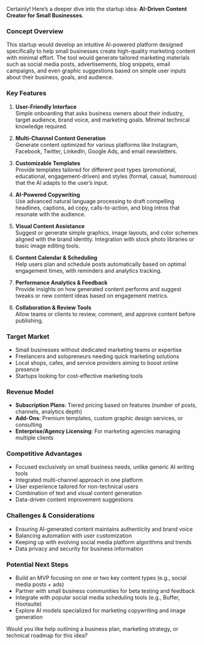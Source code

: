 <div><p class="MuiTypography-root MuiTypography-bodyMedium MuiTypography-paragraph css-14g3j2x">Certainly! Here’s a deeper dive into the startup idea: <strong>AI-Driven Content Creator for Small Businesses</strong>.</p><h3 class="MuiTypography-root MuiTypography-headingSmall css-1akoz7" id="concept-overview">Concept Overview</h3><p class="MuiTypography-root MuiTypography-bodyMedium MuiTypography-paragraph css-14g3j2x">This startup would develop an intuitive AI-powered platform designed specifically to help small businesses create high-quality marketing content with minimal effort. The tool would generate tailored marketing materials such as social media posts, advertisements, blog snippets, email campaigns, and even graphic suggestions based on simple user inputs about their business, goals, and audience.</p><h3 class="MuiTypography-root MuiTypography-headingSmall css-1akoz7" id="key-features">Key Features</h3><ol start="1"><li><p class="MuiTypography-root MuiTypography-bodyMedium MuiTypography-paragraph css-14g3j2x"><strong>User-Friendly Interface</strong><br>Simple onboarding that asks business owners about their industry, target audience, brand voice, and marketing goals. Minimal technical knowledge required.</p></li><li><p class="MuiTypography-root MuiTypography-bodyMedium MuiTypography-paragraph css-14g3j2x"><strong>Multi-Channel Content Generation</strong><br>Generate content optimized for various platforms like Instagram, Facebook, Twitter, LinkedIn, Google Ads, and email newsletters.</p></li><li><p class="MuiTypography-root MuiTypography-bodyMedium MuiTypography-paragraph css-14g3j2x"><strong>Customizable Templates</strong><br>Provide templates tailored for different post types (promotional, educational, engagement-driven) and styles (formal, casual, humorous) that the AI adapts to the user’s input.</p></li><li><p class="MuiTypography-root MuiTypography-bodyMedium MuiTypography-paragraph css-14g3j2x"><strong>AI-Powered Copywriting</strong><br>Use advanced natural language processing to draft compelling headlines, captions, ad copy, calls-to-action, and blog intros that resonate with the audience.</p></li><li><p class="MuiTypography-root MuiTypography-bodyMedium MuiTypography-paragraph css-14g3j2x"><strong>Visual Content Assistance</strong><br>Suggest or generate simple graphics, image layouts, and color schemes aligned with the brand identity. Integration with stock photo libraries or basic image editing tools.</p></li><li><p class="MuiTypography-root MuiTypography-bodyMedium MuiTypography-paragraph css-14g3j2x"><strong>Content Calendar &amp; Scheduling</strong><br>Help users plan and schedule posts automatically based on optimal engagement times, with reminders and analytics tracking.</p></li><li><p class="MuiTypography-root MuiTypography-bodyMedium MuiTypography-paragraph css-14g3j2x"><strong>Performance Analytics &amp; Feedback</strong><br>Provide insights on how generated content performs and suggest tweaks or new content ideas based on engagement metrics.</p></li><li><p class="MuiTypography-root MuiTypography-bodyMedium MuiTypography-paragraph css-14g3j2x"><strong>Collaboration &amp; Review Tools</strong><br>Allow teams or clients to review, comment, and approve content before publishing.</p></li></ol><h3 class="MuiTypography-root MuiTypography-headingSmall css-1akoz7" id="target-market">Target Market</h3><ul><li>Small businesses without dedicated marketing teams or expertise</li><li>Freelancers and solopreneurs needing quick marketing solutions</li><li>Local shops, cafes, and service providers aiming to boost online presence</li><li>Startups looking for cost-effective marketing tools</li></ul><h3 class="MuiTypography-root MuiTypography-headingSmall css-1akoz7" id="revenue-model">Revenue Model</h3><ul><li><strong>Subscription Plans</strong>: Tiered pricing based on features (number of posts, channels, analytics depth)</li><li><strong>Add-Ons</strong>: Premium templates, custom graphic design services, or consulting</li><li><strong>Enterprise/Agency Licensing</strong>: For marketing agencies managing multiple clients</li></ul><h3 class="MuiTypography-root MuiTypography-headingSmall css-1akoz7" id="competitive-advantages">Competitive Advantages</h3><ul><li>Focused exclusively on small business needs, unlike generic AI writing tools</li><li>Integrated multi-channel approach in one platform</li><li>User experience tailored for non-technical users</li><li>Combination of text and visual content generation</li><li>Data-driven content improvement suggestions</li></ul><h3 class="MuiTypography-root MuiTypography-headingSmall css-1akoz7" id="challenges--considerations">Challenges &amp; Considerations</h3><ul><li>Ensuring AI-generated content maintains authenticity and brand voice</li><li>Balancing automation with user customization</li><li>Keeping up with evolving social media platform algorithms and trends</li><li>Data privacy and security for business information</li></ul><h3 class="MuiTypography-root MuiTypography-headingSmall css-1akoz7" id="potential-next-steps">Potential Next Steps</h3><ul><li>Build an MVP focusing on one or two key content types (e.g., social media posts + ads)</li><li>Partner with small business communities for beta testing and feedback</li><li>Integrate with popular social media scheduling tools (e.g., Buffer, Hootsuite)</li><li>Explore AI models specialized for marketing copywriting and image generation</li></ul><p class="MuiTypography-root MuiTypography-bodyMedium MuiTypography-paragraph css-14g3j2x">Would you like help outlining a business plan, marketing strategy, or technical roadmap for this idea?</p></div>
